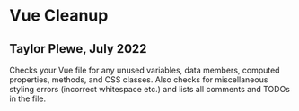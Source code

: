 # Vue Cleanup

## Taylor Plewe, July 2022

Checks your Vue file for any unused variables, data members, computed properties, methods, and CSS classes.  Also checks for miscellaneous styling errors (incorrect whitespace etc.) and lists all comments and TODOs in the file.